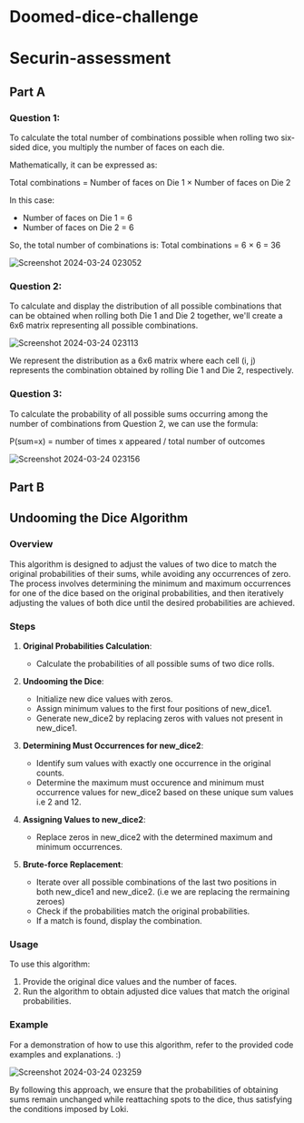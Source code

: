 # Doomed-dice-challenge

# Securin-assessment

## Part A

### Question 1:

To calculate the total number of combinations possible when rolling two six-sided dice, you multiply the number of faces on each die.

Mathematically, it can be expressed as:

Total combinations = Number of faces on Die 1 × Number of faces on Die 2

In this case:
- Number of faces on Die 1 = 6
- Number of faces on Die 2 = 6

So, the total number of combinations is:
Total combinations = 6 × 6 = 36

![Screenshot 2024-03-24 023052](https://github.com/Abithasree/Doomed-dice-challenge/assets/109432119/fdd7a76a-1f00-40dd-9e5b-84c432ea8996)

### Question 2:

To calculate and display the distribution of all possible combinations that can be obtained when rolling both Die 1 and Die 2 together, we'll create a 6x6 matrix representing all possible combinations.


![Screenshot 2024-03-24 023113](https://github.com/Abithasree/Doomed-dice-challenge/assets/109432119/da54af7d-a592-4846-b52a-255b03c8b780)

We represent the distribution as a 6x6 matrix where each cell (i, j) represents the combination obtained by rolling Die 1 and Die 2, respectively.

### Question 3:

To calculate the probability of all possible sums occurring among the number of combinations from Question 2, we can use the formula:

P(sum=x) = number of times x appeared / total number of outcomes

![Screenshot 2024-03-24 023156](https://github.com/Abithasree/Doomed-dice-challenge/assets/109432119/eca21825-50d6-4640-b7f3-f5dd892c1628)


## Part B

## Undooming the Dice Algorithm

### Overview
This algorithm is designed to adjust the values of two dice to match the original probabilities of their sums, while avoiding any occurrences of zero. The process involves determining the minimum and maximum occurrences for one of the dice based on the original probabilities, and then iteratively adjusting the values of both dice until the desired probabilities are achieved.

### Steps
1. **Original Probabilities Calculation**:
   - Calculate the probabilities of all possible sums of two dice rolls.

2. **Undooming the Dice**:
   - Initialize new dice values with zeros.
   - Assign minimum values to the first four positions of new_dice1.
   - Generate new_dice2 by replacing zeros with values not present in new_dice1.

3. **Determining Must Occurrences for new_dice2**:
   - Identify sum values with exactly one occurrence in the original counts.
   - Determine the maximum must occurence and minimum must occurrence values for new_dice2 based on these unique sum values i.e 2 and 12.

4. **Assigning Values to new_dice2**:
   - Replace zeros in new_dice2 with the determined maximum and minimum occurrences.

5. **Brute-force Replacement**:
   - Iterate over all possible combinations of the last two positions in both new_dice1 and new_dice2. (i.e we are replacing the rermaining zeroes)
   - Check if the probabilities match the original probabilities.
   - If a match is found, display the combination.

### Usage
To use this algorithm:
1. Provide the original dice values and the number of faces.
2. Run the algorithm to obtain adjusted dice values that match the original probabilities.

### Example
For a demonstration of how to use this algorithm, refer to the provided code examples and explanations. :)
     
![Screenshot 2024-03-24 023259](https://github.com/Abithasree/Doomed-dice-challenge/assets/109432119/1ee00529-6fd7-42f9-b389-43bd8d22c4ad)

By following this approach, we ensure that the probabilities of obtaining sums remain unchanged while reattaching spots to the dice, thus satisfying the conditions imposed by Loki.


